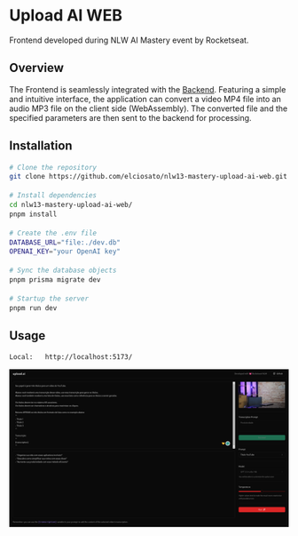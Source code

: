 # Upload AI WEB

Frontend developed during NLW AI Mastery event by Rocketseat.


## Overview

The Frontend is seamlessly integrated with the [Backend](https://github.com/elciosato/nlw13-mastery-upload-ai-api). Featuring a simple and intuitive interface, the application can convert a video MP4 file into an audio MP3 file on the client side (WebAssembly). The converted file and the specified parameters are then sent to the backend for processing.

## Installation

```bash
# Clone the repository
git clone https://github.com/elciosato/nlw13-mastery-upload-ai-web.git

# Install dependencies
cd nlw13-mastery-upload-ai-web/
pnpm install

# Create the .env file
DATABASE_URL="file:./dev.db"
OPENAI_KEY="your OpenAI key"

# Sync the database objects
pnpm prisma migrate dev

# Startup the server
pnpm run dev
```

## Usage

```bash
Local:   http://localhost:5173/
```

![upload.ai](./.github/Screenshot1.png)